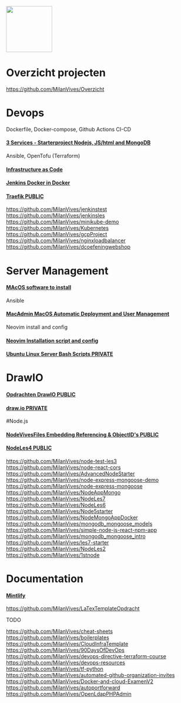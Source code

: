 <img src="https://www.vives.be/themes/custom/vives/logo.svg" width="125">

# Overzicht projecten
https://github.com/MilanVives/Overzicht

# Devops

Dockerfile, Docker-compose, Github Actions CI-CD
#### [3 Services - Starterproject Nodejs, JS/html and MongoDB](https://github.com/MilanVives/3services)

Ansible, OpenTofu (Terraform)
#### [Infrastructure as Code](https://github.com/MilanVives/iac) 
#### [Jenkins Docker in Docker](https://github.com/MilanVives/JenkinsDockerInDocker)
#### [Traefik PUBLIC](https://github.com/MilanVives/Traefik)
https://github.com/MilanVives/jenkinstest
https://github.com/MilanVives/jenkinsles
https://github.com/MilanVives/minikube-demo
https://github.com/MilanVives/Kubernetes
https://github.com/MilanVives/gcpProject
https://github.com/MilanVives/nginxloadbalancer
https://github.com/MilanVives/dcoefeningwebshop


# Server Management

#### [MAcOS software to install](https://github.com/MilanVives/MacInstall)
Ansible
#### [MacAdmin MacOS Automatic Deployment and User Management](https://github.com/MilanVives/Macadmin)
Neovim install and config
#### [Neovim Installation script and config](https://github.com/MilanVives/nvim)
#### [Ubuntu Linux Server Bash Scripts PRIVATE](https://github.com/MilanVives/ServerBashScripts)

# DrawIO

#### [Opdrachten DrawIO PUBLIC](https://github.com/MilanVives/Opdrachten)
#### [draw.io PRIVATE](https://github.com/MilanVives/draw.io)


#Node.js

#### [NodeVivesFiles Embedding Referencing & ObjectID's PUBLIC](https://github.com/MilanVives/NodeVivesFiles)
#### [NodeLes4 PUBLIC](https://github.com/MilanVives/Node_les4)
https://github.com/MilanVives/node-test-les3
https://github.com/MilanVives/node-react-cors
https://github.com/MilanVives/AdvancedNodeStarter
https://github.com/MilanVives/node-express-mongoose-demo
https://github.com/MilanVives/node-express-mongoose
https://github.com/MilanVives/NodeAppMongo
https://github.com/MilanVives/NodeLes7
https://github.com/MilanVives/NodeLes6
https://github.com/MilanVives/Node5starter
https://github.com/MilanVives/NodeMongoAppDocker
https://github.com/MilanVives/mongodb_mongoose_models
https://github.com/MilanVives/simple-node-js-react-npm-app
https://github.com/MilanVives/mongodb_mongoose_intro
https://github.com/MilanVives/les7-starter
https://github.com/MilanVives/NodeLes2
https://github.com/MilanVives/1stnode


# Documentation

#### [Mintlify](https://github.com/MilanVives/docs)
https://github.com/MilanVives/LaTexTemplateOpdracht

TODO

https://github.com/MilanVives/cheat-sheets
https://github.com/MilanVives/boilerplates
https://github.com/MilanVives/CloudInfraTemplate
https://github.com/MilanVives/90DaysOfDevOps
https://github.com/MilanVives/devops-directive-terraform-course
https://github.com/MilanVives/devops-resources
https://github.com/MilanVives/tf-python
https://github.com/MilanVives/automated-github-organization-invites
https://github.com/MilanVives/Docker-and-cloud-ExamenV2
https://github.com/MilanVives/autoportforward
https://github.com/MilanVives/OpenLdapPHPAdmin

